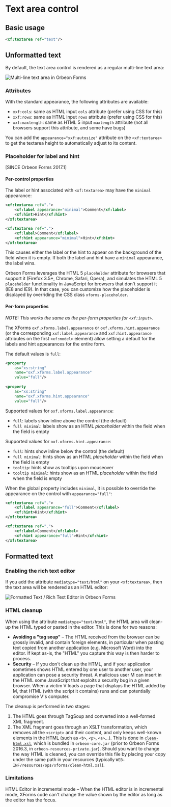 # Text area control



## Basic usage

```xml
<xf:textarea ref="text"/>
```

## Unformatted text

By default, the text area control is rendered as a regular multi-line text area:

![Multi-line text area in Orbeon Forms](../images/xforms-textarea-unformatted.png)

### Attributes

With the standard appearance, the following attributes are available:

- `xxf:cols`: same as HTML input `cols` attribute (prefer using CSS for this)
- `xxf:rows`: same as HTML input `rows` attribute (prefer using CSS for this)
- `xxf:maxlength`: same as HTML 5 input `maxlength` attribute (not all browsers support this attribute, and some have bugs)

You can add the `appearance="xxf:autosize"` attribute on the `<xf:textarea>` to get the textarea height to automatically adjust to its content.

### Placeholder for label and hint

[SINCE Orbeon Forms 2017.1]

#### Per-control properties

The label or hint associated with `<xf:textarea>` may have the `minimal`  appearance:

```xml
<xf:textarea ref=".">
    <xf:label appearance="minimal">Comment</xf:label>
    <xf:hint>Hint</xf:hint>
</xf:textarea>

<xf:textarea ref=".">
    <xf:label>Comment</xf:label>
    <xf:hint appearance="minimal">Hint</xf:hint>
</xf:textarea>
```

This causes either the label or the hint to appear on the background of the field when it is empty. If both the label and hint have a `minimal` appearance, the label wins.

Orbeon Forms leverages the HTML 5 `placeholder` attribute for browsers that support it (Firefox 3.5+, Chrome, Safari, Opera), and simulates the HTML 5 `placeholder` functionality  in JavaScript for browsers that don't support it (IE8 and IE9). In that case, you can customize how the placeholder is displayed by overriding the CSS class `xforms-placeholder`.

#### Per-form properties

_NOTE: This works the same as the per-form properties for `<xf:input>`._

The XForms `oxf.xforms.label.appearance` or `oxf.xforms.hint.appearance` (or the corresponding `xxf:label.appearance` and `xxf:hint.appearance` attributes on the first `<xf:model>` element) allow setting a default for the labels and hint appearances for the entire form.

The default values is `full`:

```xml
<property
    as="xs:string"  
    name="oxf.xforms.label.appearance"                            
    value="full"/>
    
<property
    as="xs:string"  
    name="oxf.xforms.hint.appearance"                             
    value="full"/>
```

Supported values for `oxf.xforms.label.appearance`:

- `full`: labels show inline above the control (the default)
- `full minimal`: labels show as an HTML *placeholder* within the field when the field is empty

Supported values for `oxf.xforms.hint.appearance`:

- `full`: hints show inline below the control (the default)
- `full minimal`: hints show as an HTML *placeholder* within the field when the field is empty
- `tooltip`: hints show as tooltips upon mouseover
- `tooltip minimal`: hints show as an HTML *placeholder* within the field when the field is empty

When the global property includes `minimal`, it is possible to override the appearance on the control with `appearance="full"`:

```xml
<xf:textarea ref=".">
    <xf:label appearance="full">Comment</xf:label>
    <xf:hint>Hint</xf:hint>
</xf:textarea>

<xf:textarea ref=".">
    <xf:label>Comment</xf:label>
    <xf:hint appearance="full">Hint</xf:hint>
</xf:textarea>
```

## Formatted text

### Enabling the rich text editor

If you add the attribute `mediatype="text/html"` on your `<xf:textarea>`, then the text area will be rendered as an HTML editor:

![Formatted Text / Rich Text Editor in Orbeon Forms](../images/xforms-textarea-formatted.png)

### HTML cleanup

When using the attribute `mediatype="text/html"`, the HTML area will clean-up the HTML typed or pasted in the editor. This is done for two reasons:

- **Avoiding a "tag soup"** – The HTML received from the browser can be grossly invalid, and contain foreign elements, in particular when pasting text copied from another application (e.g. Microsoft Word) into the editor. If kept as-is, the "HTML" you capture this way is then harder to process.
- **Security** – If you don't clean up the HTML, and if your application sometimes shows HTML entered by one user to another user, your application can pose a security threat. A malicious user M can insert in the HTML some JavaScript that exploits a security bug in a given browser. When a victim V loads a page that displays the HTML added by M, that HTML (with the script it contains) runs and can potentially compromise V's computer.

The cleanup is performed in two stages:

1. The HTML goes through TagSoup and converted into a well-formed XML fragment.
2. The XML fragment goes through an XSLT transformation, which removes all the `<script>` and their content, and only keeps well-known elements in the HTML (such as `<b>`, `<p>`, `<a>`...). This is done in [`clean-html.xsl`](https://github.com/orbeon/orbeon-forms/blob/master/src/main/resources/ops/xforms/clean-html.xsl), which is bundled in `orbeon-core.jar` (prior to Orbeon Forms 2016.3, in `orbeon-resources-private.jar`). Should you want to change the way HTML is cleaned, you can override this file by placing your copy under the same path in your resources (typically `WEB-INF/resources/ops/xforms/clean-html.xsl`).

### Limitations

HTML Editor in incremental mode – When the HTML editor is in incremental mode, XForms code can't change the value shown by the editor as long as the editor has the focus.
